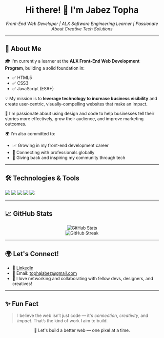 <h1 align="center">Hi there! 👋 I'm Jabez Topha</h1>

<p align="center">
  <em>Front-End Web Developer | ALX Software Engineering Learner | Passionate About Creative Tech Solutions</em>
</p>

---

## 🚀 About Me

🎓 I'm currently a learner at the <strong>ALX Front-End Web Development Program</strong>, building a solid foundation in:

- ✅ HTML5  
- ✅ CSS3  
- ✅ JavaScript (ES6+)  

💡 My mission is to **leverage technology to increase business visibility** and create user-centric, visually-compelling websites that make an impact.

💼 I'm passionate about using design and code to help businesses tell their stories more effectively, grow their audience, and improve marketing outcomes.

🌍 I'm also committed to:

- 📈 Growing in my front-end development career  
- 🤝 Connecting with professionals globally  
- 🌱 Giving back and inspiring my community through tech

---

## 🛠️ Technologies & Tools

<p>
  <img src="https://img.shields.io/badge/Code-JavaScript-informational?style=flat&logo=javascript&logoColor=white&color=F7DF1E" />
  <img src="https://img.shields.io/badge/Code-HTML5-informational?style=flat&logo=html5&logoColor=white&color=E34F26" />
  <img src="https://img.shields.io/badge/Code-CSS3-informational?style=flat&logo=css3&logoColor=white&color=1572B6" />
  <img src="https://img.shields.io/badge/Tools-Git-informational?style=flat&logo=git&logoColor=white&color=F05032" />
  <img src="https://img.shields.io/badge/Tools-GitHub-informational?style=flat&logo=github&logoColor=white" />
</p>

---

## 📈 GitHub Stats

<p align="center">
  <img src="https://github-readme-stats.vercel.app/api?username=Jabez-coder&show_icons=true&theme=radical" alt="GitHub Stats" />
  <br/>
  <img src="https://github-readme-streak-stats.herokuapp.com/?user=Jabez-coder&theme=radical" alt="GitHub Streak" />
</p>

---

## 🌍 Let's Connect!

- 💼 [LinkedIn](https://www.linkedin.com/in/jabez-topha-655b7230b)  
- 📧 Email: [tophajabez@gmail.com](mailto:tophajabez@gmail.com)  
- 💬 I love networking and collaborating with fellow devs, designers, and creatives!

---

## ✨ Fun Fact

> I believe the web isn’t just code — it's *connection*, *creativity*, and *impact*. That’s the kind of work I aim to build.

<p align="center">
  🚀 Let's build a better web — one pixel at a time.
</p>



